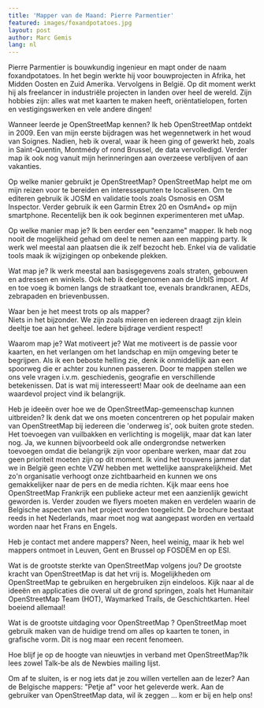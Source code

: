 ```yaml
---
title: 'Mapper van de Maand: Pierre Parmentier'
featured: images/foxandpotatoes.jpg
layout: post
author: Marc Gemis
lang: nl
---
```


Pierre Parmentier is bouwkundig ingenieur en mapt onder de naam foxandpotatoes. In het begin werkte hij voor bouwprojecten in Afrika, het Midden Oosten en Zuid Amerika. Vervolgens in België. Op dit moment werkt hij als freelancer in industriële projecten in landen over heel de wereld. Zijn hobbies zijn: alles wat met kaarten te maken heeft, oriëntatielopen, forten en vestigingswerken en vele andere dingen!

Wanneer leerde je OpenStreetMap kennen?
Ik heb OpenStreetMap ontdekt in 2009. Een van mijn eerste bijdragen was het  wegennetwerk in  het woud van Soignes. Nadien, heb ik overal, waar ik heen ging of gewerkt heb, zoals in Saint-Quentin, Montmédy of rond Brussel, de data vervolledigd. Verder map ik ook nog vanuit mijn herinneringen aan overzeese verblijven of aan vakanties.

Op welke manier gebruikt je OpenStreetMap? 
OpenStreetMap helpt me om mijn reizen voor te bereiden en interessepunten te localiseren. Om te editeren gebruik ik JOSM en validatie tools zoals Osmosis en OSM Inspector. Verder gebruik ik een Garmin Etrex 20 en OsmAnd+ op mijn smartphone. Recentelijk ben ik ook beginnen experimenteren met uMap.

Op welke manier map je?
Ik ben eerder een "eenzame" mapper. Ik heb nog nooit de mogelijkheid gehad om deel te nemen aan een mapping party. Ik werk wel meestal aan plaatsen die ik zelf bezocht heb. Enkel via de validatie tools maak ik wijzigingen op onbekende plekken.

Wat map je? 
Ik werk meestal aan basisgegevens zoals straten, gebouwen en adressen en winkels. Ook heb ik deelgenomen aan de UrbIS import. Af en toe voeg ik bomen langs de straatkant toe, evenals brandkranen, AEDs, zebrapaden en brievenbussen.

Waar ben je het meest trots op als mapper?  
Niets in het bijzonder. We zijn zoals mieren en iedereen draagt zijn klein deeltje toe aan het geheel. Iedere bijdrage verdient respect!

Waarom map je? Wat motiveert je? 
Wat me motiveert is de passie voor kaarten, en het verlangen om het landschap en mijn omgeving beter te begrijpen. Als ik een beboste helling zie, denk ik onmiddellijk aan een spoorweg die er achter zou kunnen passeren. Door te mappen stellen we ons vele vragen i.v.m. geschiedenis, geografie en verschillende betekenissen. Dat is wat mij interesseert! Maar ook de deelname aan een waardevol project vind ik belangrijk.



Heb je ideeën over hoe we de OpenStreetMap-gemeenschap kunnen uitbreiden?
Ik denk dat we ons moeten concentreren op het populair maken van OpenStreetMap bij iedereen die 'onderweg is', ook buiten grote steden. Het toevoegen van vuilbakken en verlichting is mogelijk, maar dat kan later nog. Ja, we kunnen bijvoorbeeld ook alle ondergrondse netwerken toevoegen omdat die belangrijk zijn voor openbare werken, maar dat zou geen prioriteit moeten zijn op dit moment.
Ik vind het trouwens jammer dat we in België geen echte VZW hebben met wettelijke aansprakelijkheid.  Met zo'n organisatie verhoogt onze zichtbaarheid en kunnen we ons gemakkelijker naar de pers en de media richten. Kijk maar eens hoe OpenStreetMap Frankrijk een publieke acteur met een aanzienlijk gewicht geworden is. 
Verder zouden we flyers moeten maken en verdelen waarin de Belgische aspecten van het project worden toegelicht. De brochure bestaat reeds in het Nederlands, maar moet nog wat aangepast worden en vertaald worden naar het Frans en Engels.

Heb je contact met andere mappers? 
Neen, heel weinig, maar ik heb wel mappers ontmoet in Leuven, Gent en Brussel op FOSDEM en op ESI.

Wat is de grootste sterkte van OpenStreetMap volgens jou?
De grootste kracht van OpenStreetMap is dat het vrij is. Mogelijkheden om OpenStreetMap te gebruiken en hergebruiken zijn eindeloos. Kijk naar al de ideeën en applicaties die overal uit de grond springen, zoals het Humanitair OpenStreetMap Team (HOT), Waymarked Trails, de Geschichtkarten. Heel boeiend allemaal!

Wat is de grootste uitdaging voor OpenStreetMap ? 
OpenStreetMap moet gebruik maken van de huidige trend om alles op kaarten te tonen, in grafische vorm. Dit is nog maar een recent fenomeen.

Hoe blijf je op de hoogte van nieuwtjes in verband met OpenStreetMap?​
Ik lees zowel Talk-be als de Newbies mailing lijst.

Om af te sluiten, is er nog iets dat je zou willen vertellen aan de lezer? 
Aan de Belgische mappers: "Petje af" voor het geleverde werk. Aan de gebruiker van OpenStreetMap data, wil ik zeggen ... kom er bij en help ons!
